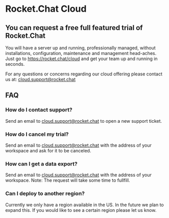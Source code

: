 # Rocket.Chat Cloud

## You can request a free full featured trial of Rocket.Chat

You will have a server up and running, professionally managed, without installations, configuration, maintenance and management head-aches. Just go to <https://rocket.chat/cloud> and get your team up and running in seconds.

For any questions or concerns regarding our cloud offering please contact us at: cloud.support@rocket.chat

## FAQ

### How do I contact support?

Send an email to cloud.support@rocket.chat to open a new support ticket.

### How do I cancel my trial?

Send an email to cloud.support@rocket.chat with the address of your workspace and ask for it to be canceled.

### How can I get a data export?

Send an email to cloud.support@rocket.chat with the  address of your workspace.  Note: The request will take some time to fullfill.

### Can I deploy to another region?

Currently we only have a region available in the US.  In the future we plan to expand this.  If you would like to see a certain region please let us know.
